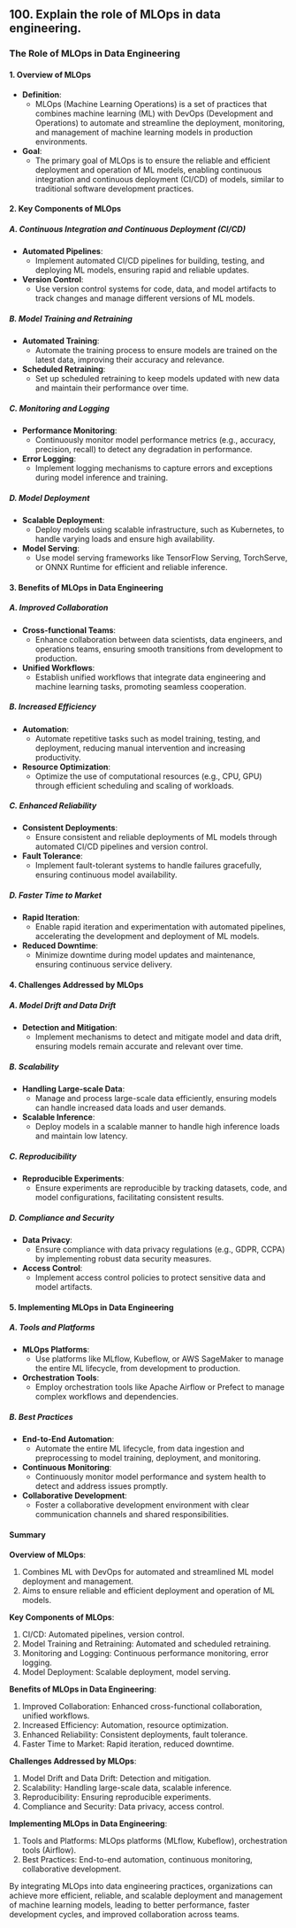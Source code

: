 ## 100. Explain the role of MLOps in data engineering.


### The Role of MLOps in Data Engineering

#### 1. Overview of MLOps
- **Definition**:
  - MLOps (Machine Learning Operations) is a set of practices that combines machine learning (ML) with DevOps (Development and Operations) to automate and streamline the deployment, monitoring, and management of machine learning models in production environments.
- **Goal**:
  - The primary goal of MLOps is to ensure the reliable and efficient deployment and operation of ML models, enabling continuous integration and continuous deployment (CI/CD) of models, similar to traditional software development practices.

#### 2. Key Components of MLOps

##### **A. Continuous Integration and Continuous Deployment (CI/CD)**
- **Automated Pipelines**:
  - Implement automated CI/CD pipelines for building, testing, and deploying ML models, ensuring rapid and reliable updates.
- **Version Control**:
  - Use version control systems for code, data, and model artifacts to track changes and manage different versions of ML models.

##### **B. Model Training and Retraining**
- **Automated Training**:
  - Automate the training process to ensure models are trained on the latest data, improving their accuracy and relevance.
- **Scheduled Retraining**:
  - Set up scheduled retraining to keep models updated with new data and maintain their performance over time.

##### **C. Monitoring and Logging**
- **Performance Monitoring**:
  - Continuously monitor model performance metrics (e.g., accuracy, precision, recall) to detect any degradation in performance.
- **Error Logging**:
  - Implement logging mechanisms to capture errors and exceptions during model inference and training.

##### **D. Model Deployment**
- **Scalable Deployment**:
  - Deploy models using scalable infrastructure, such as Kubernetes, to handle varying loads and ensure high availability.
- **Model Serving**:
  - Use model serving frameworks like TensorFlow Serving, TorchServe, or ONNX Runtime for efficient and reliable inference.

#### 3. Benefits of MLOps in Data Engineering

##### **A. Improved Collaboration**
- **Cross-functional Teams**:
  - Enhance collaboration between data scientists, data engineers, and operations teams, ensuring smooth transitions from development to production.
- **Unified Workflows**:
  - Establish unified workflows that integrate data engineering and machine learning tasks, promoting seamless cooperation.

##### **B. Increased Efficiency**
- **Automation**:
  - Automate repetitive tasks such as model training, testing, and deployment, reducing manual intervention and increasing productivity.
- **Resource Optimization**:
  - Optimize the use of computational resources (e.g., CPU, GPU) through efficient scheduling and scaling of workloads.

##### **C. Enhanced Reliability**
- **Consistent Deployments**:
  - Ensure consistent and reliable deployments of ML models through automated CI/CD pipelines and version control.
- **Fault Tolerance**:
  - Implement fault-tolerant systems to handle failures gracefully, ensuring continuous model availability.

##### **D. Faster Time to Market**
- **Rapid Iteration**:
  - Enable rapid iteration and experimentation with automated pipelines, accelerating the development and deployment of ML models.
- **Reduced Downtime**:
  - Minimize downtime during model updates and maintenance, ensuring continuous service delivery.

#### 4. Challenges Addressed by MLOps

##### **A. Model Drift and Data Drift**
- **Detection and Mitigation**:
  - Implement mechanisms to detect and mitigate model and data drift, ensuring models remain accurate and relevant over time.

##### **B. Scalability**
- **Handling Large-scale Data**:
  - Manage and process large-scale data efficiently, ensuring models can handle increased data loads and user demands.
- **Scalable Inference**:
  - Deploy models in a scalable manner to handle high inference loads and maintain low latency.

##### **C. Reproducibility**
- **Reproducible Experiments**:
  - Ensure experiments are reproducible by tracking datasets, code, and model configurations, facilitating consistent results.

##### **D. Compliance and Security**
- **Data Privacy**:
  - Ensure compliance with data privacy regulations (e.g., GDPR, CCPA) by implementing robust data security measures.
- **Access Control**:
  - Implement access control policies to protect sensitive data and model artifacts.

#### 5. Implementing MLOps in Data Engineering

##### **A. Tools and Platforms**
- **MLOps Platforms**:
  - Use platforms like MLflow, Kubeflow, or AWS SageMaker to manage the entire ML lifecycle, from development to production.
- **Orchestration Tools**:
  - Employ orchestration tools like Apache Airflow or Prefect to manage complex workflows and dependencies.

##### **B. Best Practices**
- **End-to-End Automation**:
  - Automate the entire ML lifecycle, from data ingestion and preprocessing to model training, deployment, and monitoring.
- **Continuous Monitoring**:
  - Continuously monitor model performance and system health to detect and address issues promptly.
- **Collaborative Development**:
  - Foster a collaborative development environment with clear communication channels and shared responsibilities.

#### Summary

**Overview of MLOps**:
1. Combines ML with DevOps for automated and streamlined ML model deployment and management.
2. Aims to ensure reliable and efficient deployment and operation of ML models.

**Key Components of MLOps**:
1. CI/CD: Automated pipelines, version control.
2. Model Training and Retraining: Automated and scheduled retraining.
3. Monitoring and Logging: Continuous performance monitoring, error logging.
4. Model Deployment: Scalable deployment, model serving.

**Benefits of MLOps in Data Engineering**:
1. Improved Collaboration: Enhanced cross-functional collaboration, unified workflows.
2. Increased Efficiency: Automation, resource optimization.
3. Enhanced Reliability: Consistent deployments, fault tolerance.
4. Faster Time to Market: Rapid iteration, reduced downtime.

**Challenges Addressed by MLOps**:
1. Model Drift and Data Drift: Detection and mitigation.
2. Scalability: Handling large-scale data, scalable inference.
3. Reproducibility: Ensuring reproducible experiments.
4. Compliance and Security: Data privacy, access control.

**Implementing MLOps in Data Engineering**:
1. Tools and Platforms: MLOps platforms (MLflow, Kubeflow), orchestration tools (Airflow).
2. Best Practices: End-to-end automation, continuous monitoring, collaborative development.

By integrating MLOps into data engineering practices, organizations can achieve more efficient, reliable, and scalable deployment and management of machine learning models, leading to better performance, faster development cycles, and improved collaboration across teams.
